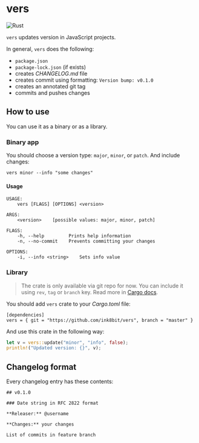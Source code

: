 # vers

![Rust](https://github.com/ink8bit/vers/workflows/Rust/badge.svg)

`vers` updates version in JavaScript projects.

In general, `vers` does the following:

- `package.json`
- `package-lock.json` (if exists)
- creates *CHANGELOG.md* file
- creates commit using formatting: `Version bump: v0.1.0`
- creates an annotated git tag
- commits and pushes changes

## How to use

You can use it as a binary or as a library.

### Binary app

You should choose a version type: `major`, `minor`, or `patch`. And include changes:

```
vers minor --info "some changes"
```

#### Usage

```
USAGE:
    vers [FLAGS] [OPTIONS] <version>

ARGS:
    <version>    [possible values: major, minor, patch]

FLAGS:
    -h, --help         Prints help information
    -n, --no-commit    Prevents committing your changes

OPTIONS:
    -i, --info <string>    Sets info value
```

### Library

> The crate is only available via git repo for now. You can include it using `rev`, `tag` or `branch` key. Read more in [Cargo docs](https://doc.rust-lang.org/cargo/reference/specifying-dependencies.html#specifying-dependencies-from-git-repositories).

You should add `vers` crate to your *Cargo.toml* file:

```
[dependencies]
vers = { git = "https://github.com/ink8bit/vers", branch = "master" }
```

And use this crate in the following way:

```rust
let v = vers::update("minor", "info", false);
println!("Updated version: {}", v);
```

## Changelog format

Every changelog entry has these contents:

```
## v0.1.0

### Date string in RFC 2822 format

**Releaser:** @username

**Changes:** your changes

List of commits in feature branch
```
